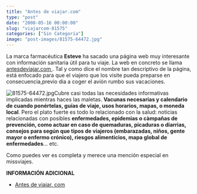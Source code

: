 ```yaml
---
title: "Antes de viajar.com"
type: "post"
date: "2008-05-16 00:00:00"
slug: "viajarcom-81575"
categories: ["Sin Categoría"]
image: "post-images/81575-64472.jpg"
---
```


La marca farmacéutica **Esteve** ha sacado una página web muy interesante con información sanitaria útil para tu viaje. La web en concreto se llama [antesdeviajar.com ](http://www.antesdeviajar.com/eWebs/GetContenedor.do?id=145506). Tal y como dice el nombre tan descriptivo de la página, está enfocado para que el viajero que los visite pueda preparse en consecuencia,previo dia a coger el avión rumbo sus vacaciones.

![81575-64472.jpg](post-images/81575-64472.jpg "81575-64472.jpg")Cubre casi todas las necesidades informativas implicadas mientras haces las maletas. **Vacunas necesarias y calendario de cuando ponértelas, guías de viaje, usos horarios, mapas, o moneda local**. Pero el plato fuerte es todo lo relacionado con la salud: noticias relacionadas con posibles **enfermedades, epidemias o càmpañas de prevención, como actuar en caso de quemaduras, picaduras o diarrias, consejos para según que tipos de viajeros (embarazadas, niños, gente mayor o enfermo crónico), riesgos alimenticios, mapa global de enfermedades**... etc.

Como puedes ver es completa y merece una mención especial en missviajes.

**INFORMACIÓN ADICIONAL**

- [Antes de viajar. com](http://www.antesdeviajar.com/eWebs/ListDocumentos.do?idContenedor=145537)